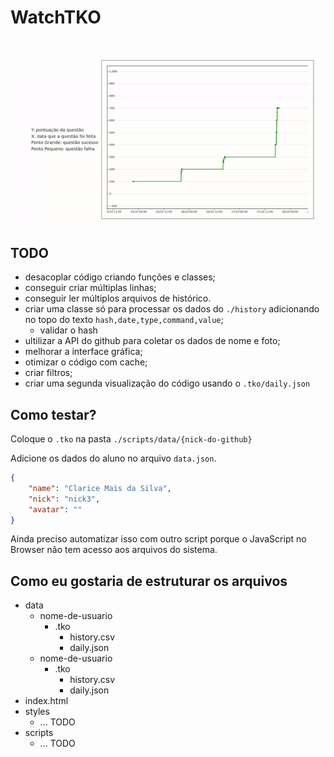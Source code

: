 # WatchTKO

![exemplo](example.gif)

## TODO

- desacoplar código criando funções e classes;
- conseguir criar múltiplas linhas;
- conseguir ler múltiplos arquivos de histórico.
- criar uma classe só para processar os dados do `./history` adicionando no topo do texto `hash,date,type,command,value`;
  - validar o hash
- ultilizar a API do github para coletar os dados de nome e foto;
- melhorar a interface gráfica;
- otimizar o código com cache;
- criar filtros;
- criar uma segunda visualização do código usando o `.tko/daily.json`

## Como testar?

Coloque o `.tko` na pasta `./scripts/data/{nick-do-github}`

Adicione os dados do aluno no arquivo `data.json`.
```json
{
    "name": "Clarice Mais da Silva",
    "nick": "nick3",
    "avatar": ""
}
```

Ainda preciso automatizar isso com outro script porque o JavaScript no Browser não tem acesso aos arquivos do sistema.

## Como eu gostaria de estruturar os arquivos

- data
  - nome-de-usuario 
    - .tko
      - history.csv
      - daily.json
  - nome-de-usuario
    - .tko
      - history.csv
      - daily.json
- index.html
- styles
  - ... TODO 
- scripts
  - ... TODO
